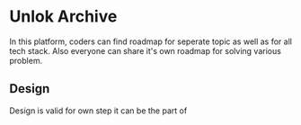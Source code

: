 # Unlok Archive

In this platform, coders can find roadmap for seperate topic as well as for all tech stack. Also everyone can share it's own roadmap for solving various problem.

## Design

Design is valid for own step it can be the part of

